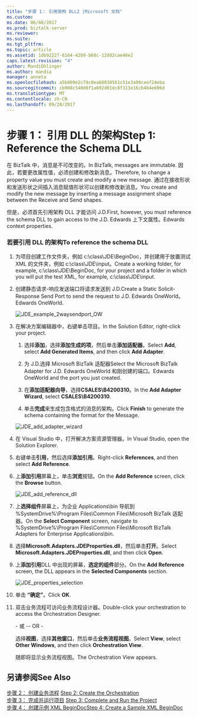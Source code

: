 ```yaml
---
title: "步骤 1： 引用架构 DLL2 |Microsoft 文档"
ms.custom: 
ms.date: 06/08/2017
ms.prod: biztalk-server
ms.reviewer: 
ms.suite: 
ms.tgt_pltfrm: 
ms.topic: article
ms.assetid: 1db92227-6164-42b9-b60c-12dd2cae46e2
caps.latest.revision: "4"
author: MandiOhlinger
ms.author: mandia
manager: anneta
ms.openlocfilehash: a5b009e2c79c0ea68030561c51e3a90ceef24eba
ms.sourcegitcommit: cb908c540d8f1a692d01dc8f313e16cb4b4e696d
ms.translationtype: MT
ms.contentlocale: zh-CN
ms.lasthandoff: 09/20/2017
---
```

# <a name="step-1-reference-the-schema-dll"></a><span data-ttu-id="5f635-102">步骤 1： 引用 DLL 的架构</span><span class="sxs-lookup"><span data-stu-id="5f635-102">Step 1: Reference the Schema DLL</span></span>
<span data-ttu-id="5f635-103">在 BizTalk 中，消息是不可改变的。</span><span class="sxs-lookup"><span data-stu-id="5f635-103">In BizTalk, messages are immutable.</span></span> <span data-ttu-id="5f635-104">因此，若要更改属性值，必须创建和修改新消息。</span><span class="sxs-lookup"><span data-stu-id="5f635-104">Therefore, to change a property value you must create and modify a new message.</span></span> <span data-ttu-id="5f635-105">通过在接收形状和发送形状之间插入消息赋值形状可以创建和修改新消息。</span><span class="sxs-lookup"><span data-stu-id="5f635-105">You create and modify the new message by inserting a message assignment shape between the Receive and Send shapes.</span></span>  
  
 <span data-ttu-id="5f635-106">但是，必须首先引用架构 DLL 才能访问 J.D.</span><span class="sxs-lookup"><span data-stu-id="5f635-106">First, however, you must reference the schema DLL to gain access to the J.D.</span></span> <span data-ttu-id="5f635-107">Edwards 上下文属性。</span><span class="sxs-lookup"><span data-stu-id="5f635-107">Edwards context properties.</span></span>  
  
### <a name="to-reference-the-schema-dll"></a><span data-ttu-id="5f635-108">若要引用 DLL 的架构</span><span class="sxs-lookup"><span data-stu-id="5f635-108">To reference the schema DLL</span></span>  
  
1.  <span data-ttu-id="5f635-109">为项目创建工作文件夹，例如 c:\class\JDE\BeginDoc，并创建用于放置测试 XML 的文件夹，例如 c:\class\JDE\input。</span><span class="sxs-lookup"><span data-stu-id="5f635-109">Create a working folder, for example, c:\class\JDE\BeginDoc, for your project and a folder in which you will put the test XML, for example, c:\class\JDE\input.</span></span>  
  
2.  <span data-ttu-id="5f635-110">创建静态请求-响应发送端口将请求发送到 J.D.</span><span class="sxs-lookup"><span data-stu-id="5f635-110">Create a Static Solicit-Response Send Port to send the request to J.D.</span></span> <span data-ttu-id="5f635-111">Edwards OneWorld。</span><span class="sxs-lookup"><span data-stu-id="5f635-111">Edwards OneWorld.</span></span>  
  
     ![](../core/media/jde-example-2waysendport-ow.gif "JDE_example_2waysendport_OW")  
  
3.  <span data-ttu-id="5f635-112">在解决方案编辑器中，右键单击项目。</span><span class="sxs-lookup"><span data-stu-id="5f635-112">In the Solution Editor, right-click your project.</span></span>  
  
    1.  <span data-ttu-id="5f635-113">选择**添加**，选择**添加生成的项**，然后单击**添加适配器**。</span><span class="sxs-lookup"><span data-stu-id="5f635-113">Select **Add**, select **Add Generated Items**, and then click **Add Adapter**.</span></span>  
  
    2.  <span data-ttu-id="5f635-114">为 J.D.选择 Microsoft BizTalk 适配器</span><span class="sxs-lookup"><span data-stu-id="5f635-114">Select the Microsoft BizTalk Adapter for J.D.</span></span> <span data-ttu-id="5f635-115">Edwards OneWorld 和刚创建的端口。</span><span class="sxs-lookup"><span data-stu-id="5f635-115">Edwards OneWorld and the port you just created.</span></span>  
  
    3.  <span data-ttu-id="5f635-116">在**添加适配器向导**，选择**CSALES\B4200310**。</span><span class="sxs-lookup"><span data-stu-id="5f635-116">In the **Add Adapter Wizard**, select **CSALES\B4200310**.</span></span>  
  
    4.  <span data-ttu-id="5f635-117">单击**完成**来生成包含格式的消息的架构。</span><span class="sxs-lookup"><span data-stu-id="5f635-117">Click **Finish** to generate the schema containing the format for the Message.</span></span>  
  
     ![](../core/media/jde-add-adapter-wizard.gif "JDE_add_adapter_wizard")  
  
4.  <span data-ttu-id="5f635-118">在 Visual Studio 中，打开解决方案资源管理器。</span><span class="sxs-lookup"><span data-stu-id="5f635-118">In Visual Studio, open the Solution Explorer.</span></span>  
  
5.  <span data-ttu-id="5f635-119">右键单击**引用**，然后选择**添加引用**。</span><span class="sxs-lookup"><span data-stu-id="5f635-119">Right-click **References**, and then select **Add Reference**.</span></span>  
  
6.  <span data-ttu-id="5f635-120">上**添加引用**屏幕上，单击**浏览**按钮。</span><span class="sxs-lookup"><span data-stu-id="5f635-120">On the **Add Reference** screen, click the **Browse** button.</span></span>  
  
     ![](../core/media/jde-add-reference-dll.gif "JDE_add_reference_dll")  
  
7.  <span data-ttu-id="5f635-121">上**选择组件**屏幕上，为企业 Applications\bin 导航到 %SystemDrive%\Program Files\Common Files\Microsoft BizTalk 适配器。</span><span class="sxs-lookup"><span data-stu-id="5f635-121">On the **Select Component** screen, navigate to %SystemDrive%\Program Files\Common Files\Microsoft BizTalk Adapters for Enterprise Applications\bin.</span></span>  
  
8.  <span data-ttu-id="5f635-122">选择**Microsoft.Adapters.JDEProperties.dll**，然后单击**打开**。</span><span class="sxs-lookup"><span data-stu-id="5f635-122">Select **Microsoft.Adapters.JDEProperties.dll**, and then click **Open**.</span></span>  
  
9. <span data-ttu-id="5f635-123">上**添加引用**DLL 中出现的屏幕，**选定的组件**部分。</span><span class="sxs-lookup"><span data-stu-id="5f635-123">On the **Add Reference** screen, the DLL appears in the **Selected Components** section.</span></span>  
  
     ![](../core/media/jde-properties-selection.gif "JDE_properties_selection")  
  
10. <span data-ttu-id="5f635-124">单击 **“确定”**。</span><span class="sxs-lookup"><span data-stu-id="5f635-124">Click **OK**.</span></span>  
  
11. <span data-ttu-id="5f635-125">双击业务流程可访问业务流程设计器。</span><span class="sxs-lookup"><span data-stu-id="5f635-125">Double-click your orchestration to access the Orchestration Designer.</span></span>  
  
     <span data-ttu-id="5f635-126">\- 或 -</span><span class="sxs-lookup"><span data-stu-id="5f635-126">\- OR -</span></span>  
  
     <span data-ttu-id="5f635-127">选择**视图**，选择**其他窗口**，然后单击**业务流程视图**。</span><span class="sxs-lookup"><span data-stu-id="5f635-127">Select **View**, select **Other Windows**, and then click **Orchestration View**.</span></span>  
  
     <span data-ttu-id="5f635-128">随即将显示业务流程视图。</span><span class="sxs-lookup"><span data-stu-id="5f635-128">The Orchestration View appears.</span></span>  
  
## <a name="see-also"></a><span data-ttu-id="5f635-129">另请参阅</span><span class="sxs-lookup"><span data-stu-id="5f635-129">See Also</span></span>  
 <span data-ttu-id="5f635-130">[步骤 2： 创建业务流程](../core/step-2-create-the-orchestration1.md) </span><span class="sxs-lookup"><span data-stu-id="5f635-130">[Step 2: Create the Orchestration](../core/step-2-create-the-orchestration1.md) </span></span>  
 <span data-ttu-id="5f635-131">[步骤 3： 完成并运行项目](../core/step-3-complete-and-run-the-project2.md) </span><span class="sxs-lookup"><span data-stu-id="5f635-131">[Step 3: Complete and Run the Project](../core/step-3-complete-and-run-the-project2.md) </span></span>  
 [<span data-ttu-id="5f635-132">步骤 4： 创建示例 XML BeginDoc</span><span class="sxs-lookup"><span data-stu-id="5f635-132">Step 4: Create a Sample XML BeginDoc</span></span>](../core/step-4-create-a-sample-xml-begindoc1.md)